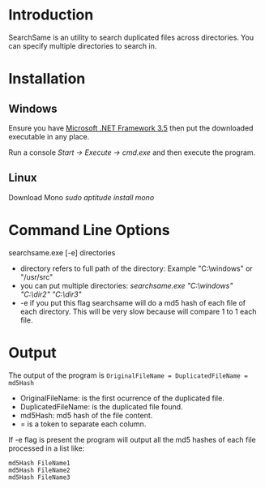 # Introduction #

SearchSame is an utility to search duplicated files across directories. You can specify multiple directories to search in.

# Installation #
## Windows ##
Ensure you have [Microsoft .NET Framework 3.5](http://www.microsoft.com/downloads/details.aspx?FamilyID=333325FD-AE52-4E35-B531-508D977D32A6) then put the downloaded executable in any place.

Run a console _Start -> Execute -> cmd.exe_ and then execute the program.

## Linux ##
Download Mono _sudo aptitude install mono_

# Command Line Options #

searchsame.exe [-e] directories

  * directory refers to full path of the directory: Example "C:\windows" or "/usr/src"
  * you can put multiple directories: _searchsame.exe "C:\windows" "C:\dir2" "C:\dir3"_
  * -e if you put this flag searchsame will do a md5 hash of each file of each directory. This will be very slow because will compare 1 to 1 each file.

# Output #

The output of the program is
` OriginalFileName = DuplicatedFileName = md5Hash `

  * OriginalFileName: is the first ocurrence of the duplicated file.
  * DuplicatedFileName: is the duplicated file found.
  * md5Hash: md5 hash of the file content.
  * = is a token to separate each column.

If -e flag is present the program will output all the md5 hashes of each file processed in a list like:
```
md5Hash FileName1
md5Hash FileName2
md5Hash FileName3
```